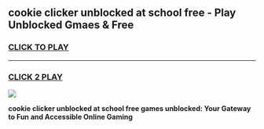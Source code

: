 
## cookie clicker unblocked at school free - Play Unblocked Gmaes & Free
<h3>
<a href="https://news.freeplayer.one?title=cookie_clicker_unblocked_at_school_free&ref=23F">CLICK TO PLAY</a></h3>
<hr>

<h3>
<a href="https://news.freeplayer.one?title=cookie_clicker_unblocked_at_school_free&ref=23F">CLICK 2 PLAY</a>
  
</h3>

<a href="https://news.freeplayer.one?title=cookie_clicker_unblocked_at_school_free&ref=23F/"><img src="https://clearcache.store/games.png"></a>


**cookie clicker unblocked at school free games unblocked: Your Gateway to Fun and Accessible Online Gaming**
